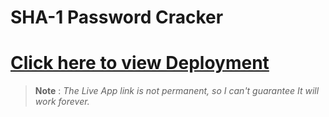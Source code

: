 # SHA-1 Password Cracker


# [Click here to view Deployment](https://replit.com/@prabesharyal24/boilerplate-SHA-1-password-cracker)
> __Note__ : *The Live App link is not permanent, so  I can't guarantee It will work forever.* 